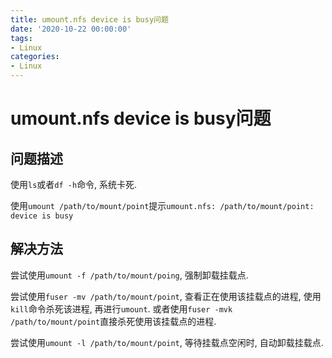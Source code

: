 ```yaml
---
title: umount.nfs device is busy问题
date: '2020-10-22 00:00:00'
tags:
- Linux
categories:
- Linux
---
```

# umount.nfs device is busy问题

## 问题描述

使用`ls`或者`df -h`命令, 系统卡死.

使用`umount /path/to/mount/point`提示`umount.nfs: /path/to/mount/point: device is busy`

## 解决方法

尝试使用`umount -f /path/to/mount/poing`, 强制卸载挂载点.

尝试使用`fuser -mv /path/to/mount/point`, 查看正在使用该挂载点的进程, 使用`kill`命令杀死该进程, 再进行`umount`. 或者使用`fuser -mvk /path/to/mount/point`直接杀死使用该挂载点的进程.

尝试使用`umount -l /path/to/mount/point`, 等待挂载点空闲时, 自动卸载挂载点.


